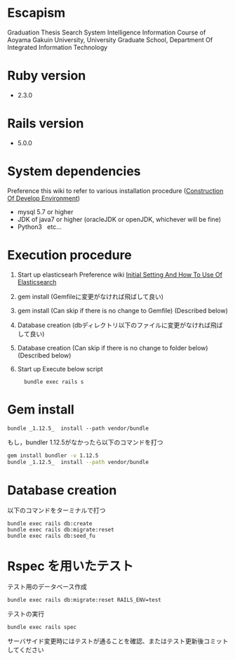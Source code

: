 # Escapism
Graduation Thesis Search System
Intelligence Information Course of Aoyama Gakuin University, University Graduate School, Department Of Integrated Information Technology 

# Ruby version

* 2.3.0

# Rails version

* 5.0.0

# System dependencies
Preference this wiki to refer to various installation procedure ([Construction Of Develop Environment](https://github.com/yaaaaashiki/Escapism/wiki))
* mysql 5.7 or higher
* JDK of java7 or higher (oracleJDK or openJDK, whichever will be fine)
* Python3  
etc...

# Execution procedure
1. Start up elasticsearh
  Preference wiki [Initial Setting And How To Use Of Elasticsearch](https://github.com/yaaaaashiki/Escapism/wiki/Elasticsearch%E3%81%AE%E5%88%9D%E6%9C%9F%E8%A8%AD%E5%AE%9A%E3%81%A8%E4%BD%BF%E7%94%A8%E6%B3%95)
  
2. gem install (Gemfileに変更がなければ飛ばして良い)  
2. gem install (Can skip if there is no change to Gemfile)
  (Described below)
3. Database creation (dbディレクトリ以下のファイルに変更がなければ飛ばして良い)  
3. Database creation (Can skip if there is no change to folder below)
  (Described below)
4. Start up 
  Execute below script 
    ```
      bundle exec rails s
    ```

# Gem install 
```
bundle _1.12.5_  install --path vendor/bundle
```
もし，bundler 1.12.5がなかったら以下のコマンドを打つ
```bash
gem install bundler -v 1.12.5
bundle _1.12.5_  install --path vendor/bundle
```

# Database creation
以下のコマンドをターミナルで打つ
```
bundle exec rails db:create
bundle exec rails db:migrate:reset
bundle exec rails db:seed_fu
```

# Rspec を用いたテスト
テスト用のデータベース作成
```
bundle exec rails db:migrate:reset RAILS_ENV=test
```
テストの実行
```
bundle exec rails spec 
```
サーバサイド変更時にはテストが通ることを確認、またはテスト更新後コミットしてください

